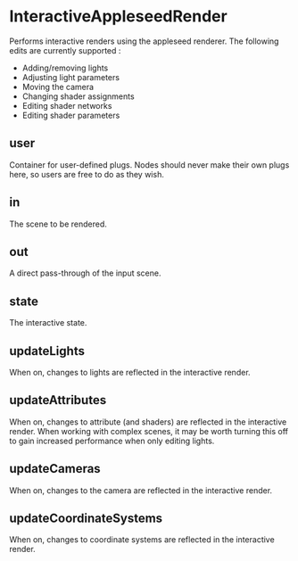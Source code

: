 # InteractiveAppleseedRender

Performs interactive renders using the appleseed renderer.
The following edits are currently supported :

- Adding/removing lights
- Adjusting light parameters
- Moving the camera
- Changing shader assignments
- Editing shader networks
- Editing shader parameters

## user

 Container for user-defined plugs. Nodes
should never make their own plugs here,
so users are free to do as they wish.

## in

 The scene to be rendered.

## out

 A direct pass-through of the input scene.

## state

 The interactive state.

## updateLights

 When on, changes to lights are reflected in the
interactive render.

## updateAttributes

 When on, changes to attribute (and shaders) are reflected in the
interactive render. When working with complex scenes, it may be
worth turning this off to gain increased performance when only
editing lights.

## updateCameras

 When on, changes to the camera are reflected in the
interactive render.

## updateCoordinateSystems

 When on, changes to coordinate systems are reflected in the
interactive render.

